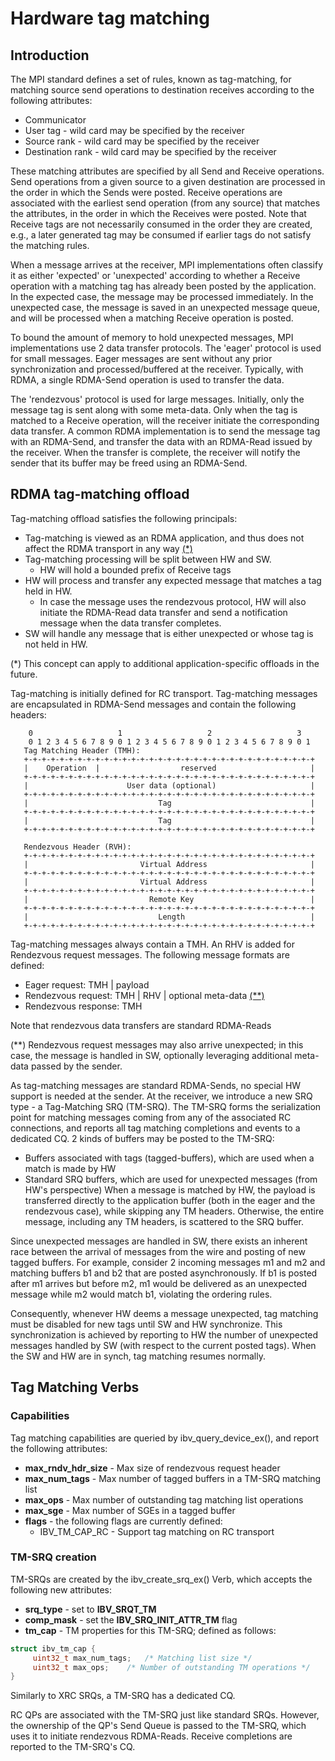 # Hardware tag matching

## Introduction

The MPI standard defines a set of rules, known as tag-matching, for matching
source send operations to destination receives according to the following
attributes:

* Communicator
* User tag - wild card may be specified by the receiver
* Source rank - wild card may be specified by the receiver
* Destination rank - wild card may be specified by the receiver

These matching attributes are specified by all Send and Receive operations.
Send operations from a given source to a given destination are processed in
the order in which the Sends were posted. Receive operations are associated
with the earliest send operation (from any source) that matches the
attributes, in the order in which the Receives were posted. Note that Receive
tags are not necessarily consumed in the order they are created, e.g., a later
generated tag may be consumed if earlier tags do not satisfy the matching
rules.

When a message arrives at the receiver, MPI implementations often classify it
as either 'expected' or 'unexpected' according to whether a Receive operation
with a matching tag has already been posted by the application. In the
expected case, the message may be processed immediately. In the unexpected
case, the message is saved in an unexpected message queue, and will be
processed when a matching Receive operation is posted.

To bound the amount of memory to hold unexpected messages, MPI implementations
use 2 data transfer protocols. The 'eager' protocol is used for small
messages. Eager messages are sent without any prior synchronization and
processed/buffered at the receiver. Typically, with RDMA, a single RDMA-Send
operation is used to transfer the data.

The 'rendezvous' protocol is used for large messages. Initially, only the
message tag is sent along with some meta-data. Only when the tag is matched to
a Receive operation, will the receiver initiate the corresponding data
transfer. A common RDMA implementation is to send the message tag with an
RDMA-Send, and transfer the data with an RDMA-Read issued by the receiver.
When the transfer is complete, the receiver will notify the sender that its
buffer may be freed using an RDMA-Send.

## RDMA tag-matching offload

Tag-matching offload satisfies the following principals:
-   Tag-matching is viewed as an RDMA application, and thus does not affect the
    RDMA transport in any way [(*)](#m1)
-   Tag-matching processing will be split between HW and SW.
    *   HW will hold a bounded prefix of Receive tags
-   HW will process and transfer any expected message that matches a tag held
    in HW.
    *   In case the message uses the rendezvous protocol, HW will also initiate
	the RDMA-Read data transfer and send a notification message when the
	data transfer completes.
-   SW will handle any message that is either unexpected or whose tag is not
    held in HW.

<a name="m1">(*)</a>
This concept can apply to additional application-specific offloads in the
future.

Tag-matching is initially defined for RC transport. Tag-matching messages are
encapsulated in RDMA-Send messages and contain the following headers:

```
    0                   1                   2                   3
    0 1 2 3 4 5 6 7 8 9 0 1 2 3 4 5 6 7 8 9 0 1 2 3 4 5 6 7 8 9 0 1
   Tag Matching Header (TMH):
   +-+-+-+-+-+-+-+-+-+-+-+-+-+-+-+-+-+-+-+-+-+-+-+-+-+-+-+-+-+-+-+-+
   |    Operation  |                  reserved                     |
   +-+-+-+-+-+-+-+-+-+-+-+-+-+-+-+-+-+-+-+-+-+-+-+-+-+-+-+-+-+-+-+-+
   |                      User data (optional)                     |
   +-+-+-+-+-+-+-+-+-+-+-+-+-+-+-+-+-+-+-+-+-+-+-+-+-+-+-+-+-+-+-+-+
   |                             Tag                               |
   +-+-+-+-+-+-+-+-+-+-+-+-+-+-+-+-+-+-+-+-+-+-+-+-+-+-+-+-+-+-+-+-+
   |                             Tag                               |
   +-+-+-+-+-+-+-+-+-+-+-+-+-+-+-+-+-+-+-+-+-+-+-+-+-+-+-+-+-+-+-+-+

   Rendezvous Header (RVH):
   +-+-+-+-+-+-+-+-+-+-+-+-+-+-+-+-+-+-+-+-+-+-+-+-+-+-+-+-+-+-+-+-+
   |                         Virtual Address                       |
   +-+-+-+-+-+-+-+-+-+-+-+-+-+-+-+-+-+-+-+-+-+-+-+-+-+-+-+-+-+-+-+-+
   |                         Virtual Address                       |
   +-+-+-+-+-+-+-+-+-+-+-+-+-+-+-+-+-+-+-+-+-+-+-+-+-+-+-+-+-+-+-+-+
   |                           Remote Key                          |
   +-+-+-+-+-+-+-+-+-+-+-+-+-+-+-+-+-+-+-+-+-+-+-+-+-+-+-+-+-+-+-+-+
   |                             Length                            |
   +-+-+-+-+-+-+-+-+-+-+-+-+-+-+-+-+-+-+-+-+-+-+-+-+-+-+-+-+-+-+-+-+
```

Tag-matching messages always contain a TMH. An RHV is added for Rendezvous
request messages. The following message formats are defined:
-   Eager request: TMH | payload
-   Rendezvous request: TMH | RHV | optional meta-data [(**)](#m2)
-   Rendezvous response: TMH

Note that rendezvous data transfers are standard RDMA-Reads

<a name="m2">(**)</a>
Rendezvous request messages may also arrive unexpected; in this case, the
message is handled in SW, optionally leveraging additional meta-data passed by
the sender.

As tag-matching messages are standard RDMA-Sends, no special HW support is
needed at the sender. At the receiver, we introduce a new SRQ type - a
Tag-Matching SRQ (TM-SRQ). The TM-SRQ forms the serialization point for
matching messages coming from any of the associated RC connections, and reports
all tag matching completions and events to a dedicated CQ.
2 kinds of buffers may be posted to the TM-SRQ:
-   Buffers associated with tags (tagged-buffers), which are used when a match
    is made by HW
-   Standard SRQ buffers, which are used for unexpected messages (from HW's
    perspective)
When a message is matched by HW, the payload is transferred directly to the
application buffer (both in the eager and the rendezvous case), while skipping
any TM headers. Otherwise, the entire message, including any TM headers, is
scattered to the SRQ buffer.

Since unexpected messages are handled in SW, there exists an inherent race
between the arrival of messages from the wire and posting of new tagged
buffers. For example, consider 2 incoming messages m1 and m2 and matching
buffers b1 and b2 that are posted asynchronously. If b1 is posted after m1
arrives but before m2, m1 would be delivered as an unexpected message while m2
would match b1, violating the ordering rules.

Consequently, whenever HW deems a message unexpected, tag matching must be
disabled for new tags until SW and HW synchronize. This synchronization is
achieved by reporting to HW the number of unexpected messages handled by SW
(with respect to the current posted tags). When the SW and HW are in synch, tag
matching resumes normally.

## Tag Matching Verbs

### Capabilities

Tag matching capabilities are queried by ibv_query_device_ex(), and report the
following attributes:

* **max_rndv_hdr_size** - Max size of rendezvous request header
* **max_num_tags** - Max number of tagged buffers in a TM-SRQ matching list
* **max_ops** - Max number of outstanding tag matching list operations
* **max_sge** - Max number of SGEs in a tagged buffer
* **flags** - the following flags are currently defined:
    - IBV_TM_CAP_RC - Support tag matching on RC transport


### TM-SRQ creation

TM-SRQs are created by the ibv_create_srq_ex() Verb, which accepts the
following new attributes:
* **srq_type** - set to **IBV_SRQT_TM**
* **comp_mask** - set the **IBV_SRQ_INIT_ATTR_TM** flag
* **tm_cap** - TM properties for this TM-SRQ; defined as follows:

```h
struct ibv_tm_cap {
	 uint32_t max_num_tags;   /* Matching list size */
	 uint32_t max_ops;	  /* Number of outstanding TM operations */
}
```
Similarly to XRC SRQs, a TM-SRQ has a dedicated CQ.

RC QPs are associated with the TM-SRQ just like standard SRQs. However, the
ownership of the QP's Send Queue is passed to the TM-SRQ, which uses it to
initiate rendezvous RDMA-Reads. Receive completions are reported to the
TM-SRQ's CQ.

